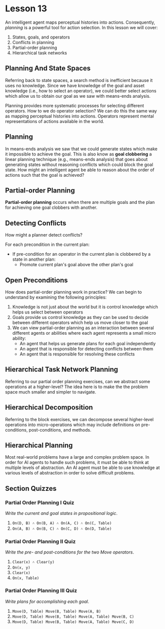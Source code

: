# Lesson 13

An intelligent agent maps perceptual histories into actions. Consequently, _planning_ is a powerful tool for action selection. In this lesson we will cover:

1. States, goals, and operators
2. Conflicts in planning
3. Partial-order planning
4. Hierarchical task networks

## Planning And State Spaces

Referring back to state spaces, a search method is inefficient because it uses no knowledge. Since we have knowledge of the goal and asset knowledge (i.e., how to select an operator), we could better select actions which allow us to obtain our goal as we saw with means-ends analysis.

Planning provides more systematic processes for selecting different operators. How to we do operator selection? We can do this the same way as mapping perceptual histories into actions. Operators represent mental representations of actions available in the world.

## Planning

In means-ends analysis we saw that we could generate states which make it impossible to achieve the goal. This is also know as **goal clobbering** a linear planning technique (e.g., means-ends analysis) that goes about generating states without reasoning conflicts which could block the goal state. How might an intelligent agent be able to reason about the order of actions such that the goal is achieved?

## Partial-order Planning

**Partial-order planning** occurs when there are multiple goals and the plan for achieving one goal clobbers with another.

## Detecting Conflicts

How might a planner detect conflicts?

For each precondition in the current plan:

- If pre-condition for an operator in the current plan is clobbered by a state in another plan:
  - Promote current plan's goal above the other plan's goal

## Open Preconditions

How does partial-order planning work in practice? We can begin to understand by examining the following principles:

1. Knowledge is not just about the world but it is control knowledge which helps us select between operators
2. Goals provide us control knowledge as they can be used to decide between different operators which help us move closer to the goal
3. We can view partial-order planning as an interaction between several different agents or abilities where each agent represents a small micro ability:
   - An agent that helps us generate plans for each goal independently
   - An agent that is responsible for detecting conflicts between them
   - An agent that is responsible for resolving these conflicts

## Hierarchical Task Network Planning

Referring to our partial order planning exercises, can we abstract some operations at a higher-level? The idea here is to make the the problem space much smaller and simpler to navigate.

## Hierarchical Decomposition

Referring to the block exercises, we can decompose several higher-level operations into micro-operations which may include definitions on pre-conditions, post-conditions, and methods.

## Hierarchical Planning

Most real-world problems have a large and complex problem space. In order for AI agents to handle such problems, it must be able to think at multiple levels of abstraction. An AI agent must be able to use knowledge at various levels of abstraction in order to solve difficult problems.

## Section Quizzes

### Partial Order Planning I Quiz

_Write the current and goal states in propositional logic_.

1. `On(D, B) ˄ On(B, A) ˄ On(A, C) ˄ On(C, Table)`
2. `On(A, B) ˄ On(B, C) ˄ On(C, D) ˄ On(D, Table)`

### Partial Order Planning II Quiz

_Write the pre- and post-conditions for the two Move operators_.

1. `Clear(x) ˄ Clear(y)`
2. `On(x, y)`
3. `Clear(x)`
4. `On(x, Table)`

### Partial Order Planning III Quiz

_Write plans for accomplishing each goal_.

1. `Move(D, Table) Move(B, Table) Move(A, B)`
2. `Move(D, Table) Move(B, Table) Move(A, Table) Move(B, C)`
3. `Move(D, Table) Move(B, Table) Move(A, Table) Move(C, D)`
